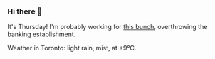 ### Hi there :wave:

It's Thursday! I'm probably working for [this bunch](https://github.com/kohofinancial), overthrowing the banking establishment.

Weather in Toronto: light rain, mist, at +9°C.

